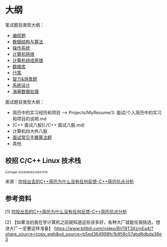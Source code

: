 # 大纲

笔试题目类型大纲：

*   [编程题](./编程题/LeetCode刷题笔记.md)
*   [数据结构与算法](./数据结构与算法.md)
*   [操作系统](./操作系统.md)
*   [计算机网络](./计算机网络.md)
*   [计算机组成原理](./计算机组成原理.md)
*   [数据库](./数据库.md)
*   [行策](./行策.md)
*   [智力&场景题](./智力&场景题.md)
*   [系统设计](./系统设计.md)
*   [海量数据处理](./海量数据处理.md)

面试题目类型大纲：

*   简历中的实习经历和项目 --> Projects/MyResume/3. 面试/个人简历中的实习和项目的说明.md
*   [C++ 面试八股](./C++ 面试八股.md)
*   计算机四大件八股
*   [面试常见手撕算法题](./面试常见手撕算法题.md)
*   其他





## 校招 C/C++ Linux 技术栈

<img src="https://amonologue-image-bed.oss-cn-chengdu.aliyuncs.com/2025/202508082259951.png" alt="image-20250808225847515" style="zoom: 67%;" />

来源：[你投出去的C++简历为什么没有任何反馈-C++简历坑点分析](https://www.bilibili.com/video/BV1BdMgzPEqa?spm_id_from=333.1245.0.0)



## 参考资料

[1] [你投出去的C++简历为什么没有任何反馈-C++简历坑点分析](https://www.bilibili.com/video/BV1BdMgzPEqa?spm_id_from=333.1245.0.0)

[2] 【如果当初我在学计算机之前就知道这些该多好，各种大厂就能任我挑选，想进大厂一定要这样准备】 https://www.bilibili.com/video/BV19T3XzmEa4/?share_source=copy_web&vd_source=b5ed364998fc1b958c57abd6dbda38e3
